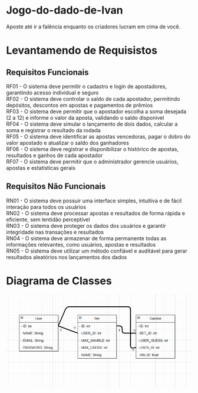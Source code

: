 # Jogo-do-dado-de-Ivan
Aposte até ir a falência enquanto os criadores lucram em cima de você.

# Levantamendo de Requisistos

## Requisitos Funcionais
RF01 - O sistema deve permitir o cadastro e login de apostadores, garantindo acesso individual e seguro  
RF02 - O sistema deve controlar o saldo de cada apostador, permitindo depósitos, descontos em apostas e pagamentos de prêmios  
RF03 - O sistema deve permitir que o apostador escolha a soma desejada (2 a 12) e informe o valor da aposta, validando o saldo disponível  
RF04 - O sistema deve simular o lançamento de dois dados, calcular a soma e registrar o resultado da rodada  
RF05 - O sistema deve identificar as apostas vencedoras, pagar o dobro do valor apostado e atualizar o saldo dos ganhadores  
RF06 - O sistema deve registrar e disponibilizar o histórico de apostas, resultados e ganhos de cada apostador  
RF07 - O sistema deve permitir que o administrador gerencie usuários, apostas e estatísticas gerais  
## Requisitos Não Funcionais
RN01 - O sistema deve possuir uma interface simples, intuitiva e de fácil interação para todos os usuários  
RN02 - O sistema deve processar apostas e resultados de forma rápida e eficiente, sem lentidão perceptível  
RN03 - O sistema deve proteger os dados dos usuários e garantir integridade nas transações e resultados  
RN04 - O sistema deve armazenar de forma permanente todas as informações relevantes, como usuários, apostas e resultados  
RN05 - O sistema deve utilizar um método confiável e auditável para gerar resultados aleatórios nos lançamentos dos dados  

# Diagrama de Classes

![Diagrama de Classes](DiagramadeClasses.png)
